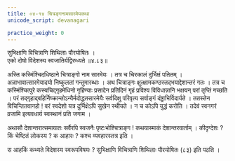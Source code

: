 ```yaml
---
title: ०४-१४ चित्रङ्गनामसारमेयकथा
unicode_script: devanagari

practice_weight: 0
---
```

सुभिक्षाणि विचित्राणि शिथिलाः पौरयोषितः ।  
एको दोषो विदेशस्य स्वजातिर्यद्विरुध्यते ॥४.८३॥

अस्ति कस्मिंश्चिदधिष्ठाने चित्राङ्गो नाम सारमेयः । तत्र च चिरकालं दुर्भिक्षं पतितम् । अन्नाभावात्सारमेयादयो निष्कुलतां गन्तुमारब्धाः । अथ चित्राङ्गः क्षुत्क्षामकण्ठस्तद्भयाद्देशान्तरं गतः । तत्र च कस्मिंश्चित्पुरे कस्यचिद्गृहमेधिनो गृहिण्याः प्रसादेन प्रतिदिनं गृहं प्रविश्य विविधान्नानि भक्षयन् परां तृप्तिं गच्छति । परं तद्गृहाद्बहिर्निष्क्रान्तोऽन्यैर्मदोद्धतसारमेयैः सर्वदिक्षु परिवृत्य सर्वाङ्गं दंष्ट्राभिर्विदार्यते । ततस्तेन विचिन्तितवानहो ! वरं
स्वदेशो यत्र दुर्भिक्षेऽपि सुखेन स्थीयते । न च कोऽपि युद्धं करोति । तदेवं स्वनगरं व्रजामि इत्यवधार्य स्वस्थानं प्रति जगाम ।  

अथासौ देशान्तरात्समायातः सर्वैरपि स्वजनैः पृष्टःभोश्चित्राङ्ग ! कथयास्माकं देशान्तरवार्ताम् । कीदृग्देशः ? किं चेष्टितं लोकस्य ? क आहारः ? कश्च व्यवहारस्तत्र इति ।  

स आहकिं कथ्यते विदेशस्य स्वरूपविषयः ? सुभिक्षाणि विचित्राणि शिथिलाः पौरयोषितः (८३) इति पठति ।  
